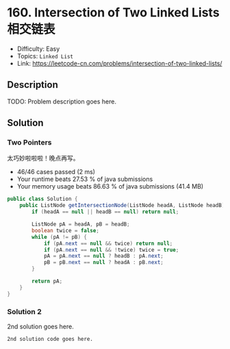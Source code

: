 # 160. Intersection of Two Linked Lists 相交链表

- Difficulty: Easy
- Topics: `Linked List`
- Link: https://leetcode-cn.com/problems/intersection-of-two-linked-lists/

## Description

TODO: Problem description goes here.

## Solution

### Two Pointers

太巧妙啦啦啦！晚点再写。

- 46/46 cases passed (2 ms)
- Your runtime beats 27.53 % of java submissions
- Your memory usage beats 86.63 % of java submissions (41.4 MB)

```java
public class Solution {
    public ListNode getIntersectionNode(ListNode headA, ListNode headB) {
        if (headA == null || headB == null) return null;

        ListNode pA = headA, pB = headB;
        boolean twice = false;
        while (pA != pB) {
            if (pA.next == null && twice) return null;
            if (pA.next == null && !twice) twice = true;
            pA = pA.next == null ? headB : pA.next;
            pB = pB.next == null ? headA : pB.next;
        }

        return pA;
    }
}
```

### Solution 2

2nd solution goes here.

```lang
2nd solution code goes here.
```